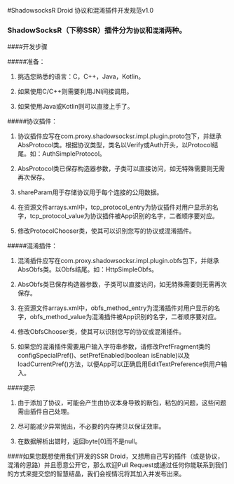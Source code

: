 #ShadowsocksR Droid 协议和混淆插件开发规范v1.0

### ShadowSocksR（下称SSR）插件分为```协议```和```混淆```两种。

####开发步骤

#####准备：

1. 挑选您熟悉的语言：C，C++，Java，Kotlin。

2. 如果使用C/C++则需要利用JNI间接调用。

3. 如果使用Java或Kotlin则可以直接上手了。

#####协议插件：

1. 协议插件应写在com.proxy.shadowsocksr.impl.plugin.proto包下，并继承AbsProtocol类。根据协议类型，类名以Verify或Auth开头，以Protocol结尾。如：AuthSimpleProtocol。

2. AbsProtocol类已保存构造器参数，子类可以直接访问，如无特殊需要则无需再次保存。

3. shareParam用于存储协议用于每个连接的公用数据。

4. 在资源文件arrays.xml中，tcp\_protocol\_entry为协议插件对用户显示的名字，tcp\_protocol\_value为协议插件被App识别的名字，二者顺序要对应。

5. 修改ProtocolChooser类，使其可以识别您写的协议或混淆插件。

#####混淆插件：

1. 混淆插件应写在com.proxy.shadowsocksr.impl.plugin.obfs包下，并继承AbsObfs类。以Obfs结尾。如：HttpSimpleObfs。

2. AbsObfs类已保存构造器参数，子类可以直接访问，如无特殊需要则无需再次保存。

3. 在资源文件arrays.xml中，obfs\_method\_entry为混淆插件对用户显示的名字，obfs\_method\_value为混淆插件被App识别的名字，二者顺序要对应。

4. 修改ObfsChooser类，使其可以识别您写的协议或混淆插件。

5. 如果您的混淆插件需要用户输入字符串参数，请修改PrefFragment类的configSpecialPref()、setPrefEnabled(boolean isEnable)以及loadCurrentPref()方法，以便App可以正确启用EditTextPreference供用户输入。

####提示

1. 由于添加了协议，可能会产生由协议本身导致的断包，粘包的问题，这些问题需由插件自己处理。

2. 尽可能减少异常抛出，不必要的内存拷贝以保证效率。

3. 在数据解析出错时，返回byte\[0\]而不是null。

####如果您既想使用我们开发的SSR Droid，又想用自己写的插件（或是协议，混淆的思路）并且愿意公开它，那么欢迎Pull Request或通过任何你能联系到我们的方式来提交您的智慧结晶，我们会视情况将其加入并发布出来。
